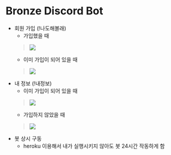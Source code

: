 # Bronze Discord Bot

* 회원 가입 (!나도해볼래)
  * 가입했을 때 
  > <img src = "https://media.discordapp.net/attachments/961050406136447006/962084464010334238/unknown.png">
  * 이미 가입이 되어 있을 때
  > <img src = "https://media.discordapp.net/attachments/961050406136447006/962084623117058058/unknown.png">
* 내 정보 (!내정보)
  * 이미 가입이 되어 있을 때
  > <img src = "https://media.discordapp.net/attachments/961050406136447006/962085031227031582/unknown.png">  
  * 가입하지 않았을 때
  > <img src = "https://media.discordapp.net/attachments/961050406136447006/962085796725289071/unknown.png"> 
* 봇 상시 구동
  * heroku 이용해서 내가 실행시키지 않아도 봇 24시간 작동하게 함

